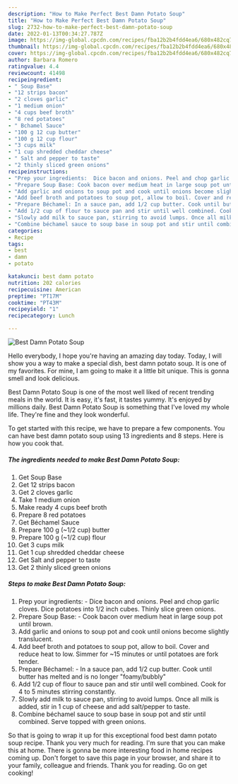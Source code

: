```yaml
---
description: "How to Make Perfect Best Damn Potato Soup"
title: "How to Make Perfect Best Damn Potato Soup"
slug: 2732-how-to-make-perfect-best-damn-potato-soup
date: 2022-01-13T00:34:27.787Z
image: https://img-global.cpcdn.com/recipes/fba12b2b4fdd4ea6/680x482cq70/best-damn-potato-soup-recipe-main-photo.jpg
thumbnail: https://img-global.cpcdn.com/recipes/fba12b2b4fdd4ea6/680x482cq70/best-damn-potato-soup-recipe-main-photo.jpg
cover: https://img-global.cpcdn.com/recipes/fba12b2b4fdd4ea6/680x482cq70/best-damn-potato-soup-recipe-main-photo.jpg
author: Barbara Romero
ratingvalue: 4.4
reviewcount: 41498
recipeingredient:
- " Soup Base"
- "12 strips bacon"
- "2 cloves garlic"
- "1 medium onion"
- "4 cups beef broth"
- "8 red potatoes"
- " Bchamel Sauce"
- "100 g 12 cup butter"
- "100 g 12 cup flour"
- "3 cups milk"
- "1 cup shredded cheddar cheese"
- " Salt and pepper to taste"
- "2 thinly sliced green onions"
recipeinstructions:
- "Prep your ingredients:  Dice bacon and onions. Peel and chop garlic cloves. Dice potatoes into 1/2 inch cubes. Thinly slice green onions."
- "Prepare Soup Base: Cook bacon over medium heat in large soup pot until brown."
- "Add garlic and onions to soup pot and cook until onions become slightly translucent."
- "Add beef broth and potatoes to soup pot, allow to boil. Cover and reduce heat to low. Simmer for ~15 minutes or until potatoes are fork tender."
- "Prepare Béchamel: In a sauce pan, add 1/2 cup butter. Cook until butter has melted and is no longer &#34;foamy/bubbly&#34;"
- "Add 1/2 cup of flour to sauce pan and stir until well combined. Cook for 4 to 5 minutes stirring constantly."
- "Slowly add milk to sauce pan, stirring to avoid lumps. Once all milk is added, stir in 1 cup of cheese and add salt/pepper to taste."
- "Combine béchamel sauce to soup base in soup pot and stir until combined. Serve topped with green onions."
categories:
- Recipe
tags:
- best
- damn
- potato

katakunci: best damn potato 
nutrition: 202 calories
recipecuisine: American
preptime: "PT17M"
cooktime: "PT43M"
recipeyield: "1"
recipecategory: Lunch

---
```



![Best Damn Potato Soup](https://img-global.cpcdn.com/recipes/fba12b2b4fdd4ea6/680x482cq70/best-damn-potato-soup-recipe-main-photo.jpg)

Hello everybody, I hope you're having an amazing day today. Today, I will show you a way to make a special dish, best damn potato soup. It is one of my favorites. For mine, I am going to make it a little bit unique. This is gonna smell and look delicious.



Best Damn Potato Soup is one of the most well liked of recent trending meals in the world. It is easy, it's fast, it tastes yummy. It's enjoyed by millions daily. Best Damn Potato Soup is something that I've loved my whole life. They're fine and they look wonderful.


To get started with this recipe, we have to prepare a few components. You can have best damn potato soup using 13 ingredients and 8 steps. Here is how you cook that.

<!--inarticleads1-->

##### The ingredients needed to make Best Damn Potato Soup:

1. Get  Soup Base
1. Get 12 strips bacon
1. Get 2 cloves garlic
1. Take 1 medium onion
1. Make ready 4 cups beef broth
1. Prepare 8 red potatoes
1. Get  Béchamel Sauce
1. Prepare 100 g (~1/2 cup) butter
1. Prepare 100 g (~1/2 cup) flour
1. Get 3 cups milk
1. Get 1 cup shredded cheddar cheese
1. Get  Salt and pepper to taste
1. Get 2 thinly sliced green onions




<!--inarticleads2-->

##### Steps to make Best Damn Potato Soup:

1. Prep your ingredients:  - Dice bacon and onions. Peel and chop garlic cloves. Dice potatoes into 1/2 inch cubes. Thinly slice green onions.
1. Prepare Soup Base: - Cook bacon over medium heat in large soup pot until brown.
1. Add garlic and onions to soup pot and cook until onions become slightly translucent.
1. Add beef broth and potatoes to soup pot, allow to boil. Cover and reduce heat to low. Simmer for ~15 minutes or until potatoes are fork tender.
1. Prepare Béchamel: - In a sauce pan, add 1/2 cup butter. Cook until butter has melted and is no longer &#34;foamy/bubbly&#34;
1. Add 1/2 cup of flour to sauce pan and stir until well combined. Cook for 4 to 5 minutes stirring constantly.
1. Slowly add milk to sauce pan, stirring to avoid lumps. Once all milk is added, stir in 1 cup of cheese and add salt/pepper to taste.
1. Combine béchamel sauce to soup base in soup pot and stir until combined. Serve topped with green onions.




So that is going to wrap it up for this exceptional food best damn potato soup recipe. Thank you very much for reading. I'm sure that you can make this at home. There is gonna be more interesting food in home recipes coming up. Don't forget to save this page in your browser, and share it to your family, colleague and friends. Thank you for reading. Go on get cooking!
